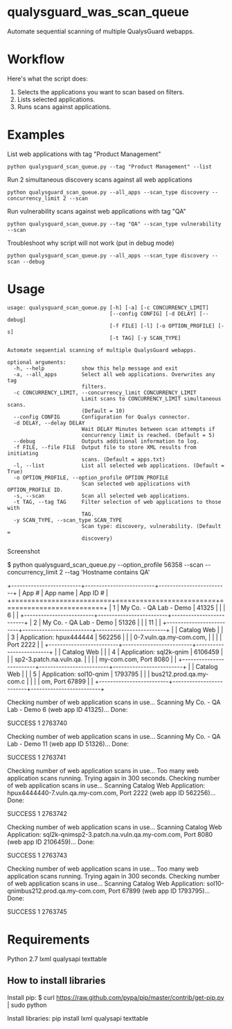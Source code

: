 qualysguard_was_scan_queue
==========================

Automate sequential scanning of multiple QualysGuard webapps.

Workflow
========

Here's what the script does:
1. Selects the applications you want to scan based on filters.
2. Lists selected applications.
3. Runs scans against applications.

Examples
========
List web applications with tag "Product Management"

    python qualysguard_scan_queue.py --tag "Product Management" --list

Run 2 simultaneous discovery scans against all web applications

    python qualysguard_scan_queue.py --all_apps --scan_type discovery --concurrency_limit 2 --scan

Run vulnerability scans against web applications with tag "QA"

    python qualysguard_scan_queue.py --tag "QA" --scan_type vulnerability --scan

Troubleshoot why script will not work (put in debug mode)

    python qualysguard_scan_queue.py --all_apps --scan_type discovery --scan --debug

Usage
=====

    usage: qualysguard_scan_queue.py [-h] [-a] [-c CONCURRENCY_LIMIT]
                                     [--config CONFIG] [-d DELAY] [--debug]
                                     [-f FILE] [-l] [-o OPTION_PROFILE] [-s]
                                     [-t TAG] [-y SCAN_TYPE]
    
    Automate sequential scanning of multiple QualysGuard webapps.
    
    optional arguments:
      -h, --help            show this help message and exit
      -a, --all_apps        Select all web applications. Overwrites any tag
                            filters.
      -c CONCURRENCY_LIMIT, --concurrency_limit CONCURRENCY_LIMIT
                            Limit scans to CONCURRENCY_LIMIT simultaneous scans.
                            (Default = 10)
      --config CONFIG       Configuration for Qualys connector.
      -d DELAY, --delay DELAY
                            Wait DELAY Minutes between scan attempts if
                            concurrency limit is reached. (Default = 5)
      --debug               Outputs additional information to log.
      -f FILE, --file FILE  Output file to store XML results from initiating
                            scans. (Default = apps.txt)
      -l, --list            List all selected web applications. (Default = True)
      -o OPTION_PROFILE, --option_profile OPTION_PROFILE
                            Scan selected web applications with OPTION_PROFILE ID.
      -s, --scan            Scan all selected web applications.
      -t TAG, --tag TAG     Filter selection of web applications to those with
                            TAG.
      -y SCAN_TYPE, --scan_type SCAN_TYPE
                            Scan type: discovery, vulnerability. (Default =
                            discovery)


Screenshot

$ python qualysguard_scan_queue.py --option_profile 56358 --scan --concurrency_limit 2 --tag 'Hostname contains QA'

+-------------------------+-------------------------+-------------------------+
|          App #          |        App name         |        App ID #         |
+=========================+=========================+=========================+
|                       1 | My Co. - QA Lab - Demo  | 41325                   |
|                         | 6                       |                         |
+-------------------------+-------------------------+-------------------------+
|                       2 | My Co. - QA Lab - Demo  | 51326                   |
|                         | 11                      |                         |
+-------------------------+-------------------------+-------------------------+
|                         | Catalog Web             |                         |
|                       3 | Application: hpux444444 | 562256                  |
|                         | 0-7.vuln.qa.my-com.com, |                         |
|                         | Port 2222               |                         |
+-------------------------+-------------------------+-------------------------+
|                         | Catalog Web             |                         |
|                       4 | Application: sql2k-qnim | 6106459                 |
|                         | sp2-3.patch.na.vuln.qa. |                         |
|                         | my-com.com, Port 8080   |                         |
+-------------------------+-------------------------+-------------------------+
|                         | Catalog Web             |                         |
|                       5 | Application: sol10-qnim | 1793795                 |
|                         | bus212.prod.qa.my-com.c |                         |
|                         | om, Port 67899          |                         |
+-------------------------+-------------------------+-------------------------+

Checking number of web application scans in use...
Scanning My Co. - QA Lab - Demo 6 (web app ID 41325)...
Done:
<?xml version="1.0" encoding="UTF-8"?>
<ServiceResponse xmlns:xsi="http://www.w3.org/2001/XMLSchema-instance" xsi:noNamespaceSchemaLocation="https://qualysapi.qualys.com/qps/xsd/3.0/was/wasscan.xsd">
  <responseCode>SUCCESS</responseCode>
  <count>1</count>
  <data>
    <WasScan>
      <id>2763740</id>
    </WasScan>
  </data>
</ServiceResponse>

Checking number of web application scans in use...
Scanning My Co. - QA Lab - Demo 11 (web app ID 51326)...
Done:
<?xml version="1.0" encoding="UTF-8"?>
<ServiceResponse xmlns:xsi="http://www.w3.org/2001/XMLSchema-instance" xsi:noNamespaceSchemaLocation="https://qualysapi.qualys.com/qps/xsd/3.0/was/wasscan.xsd">
  <responseCode>SUCCESS</responseCode>
  <count>1</count>
  <data>
    <WasScan>
      <id>2763741</id>
    </WasScan>
  </data>
</ServiceResponse>

Checking number of web application scans in use...
Too many web application scans running. Trying again in 300 seconds.
Checking number of web application scans in use...
Scanning Catalog Web Application: hpux4444440-7.vuln.qa.my-com.com, Port 2222 (web app ID 562256)...
Done:
<?xml version="1.0" encoding="UTF-8"?>
<ServiceResponse xmlns:xsi="http://www.w3.org/2001/XMLSchema-instance" xsi:noNamespaceSchemaLocation="https://qualysapi.qualys.com/qps/xsd/3.0/was/wasscan.xsd">
  <responseCode>SUCCESS</responseCode>
  <count>1</count>
  <data>
    <WasScan>
      <id>2763742</id>
    </WasScan>
  </data>
</ServiceResponse>

Checking number of web application scans in use...
Scanning Catalog Web Application: sql2k-qnimsp2-3.patch.na.vuln.qa.my-com.com, Port 8080 (web app ID 2106459)...
Done:
<?xml version="1.0" encoding="UTF-8"?>
<ServiceResponse xmlns:xsi="http://www.w3.org/2001/XMLSchema-instance" xsi:noNamespaceSchemaLocation="https://qualysapi.qualys.com/qps/xsd/3.0/was/wasscan.xsd">
  <responseCode>SUCCESS</responseCode>
  <count>1</count>
  <data>
    <WasScan>
      <id>2763743</id>
    </WasScan>
  </data>
</ServiceResponse>

Checking number of web application scans in use...
Too many web application scans running. Trying again in 300 seconds.
Checking number of web application scans in use...
Scanning Catalog Web Application: sol10-qnimbus212.prod.qa.my-com.com, Port 67899 (web app ID 1793795)...
Done:
<?xml version="1.0" encoding="UTF-8"?>
<ServiceResponse xmlns:xsi="http://www.w3.org/2001/XMLSchema-instance" xsi:noNamespaceSchemaLocation="https://qualysapi.qualys.com/qps/xsd/3.0/was/wasscan.xsd">
  <responseCode>SUCCESS</responseCode>
  <count>1</count>
  <data>
    <WasScan>
      <id>2763745</id>
    </WasScan>
  </data>
</ServiceResponse>


Requirements
============
Python 2.7
lxml
qualysapi
texttable

How to install libraries
------------------------

Install pip:
$ curl https://raw.github.com/pypa/pip/master/contrib/get-pip.py | sudo python

Install libraries:
pip install lxml qualysapi texttable
